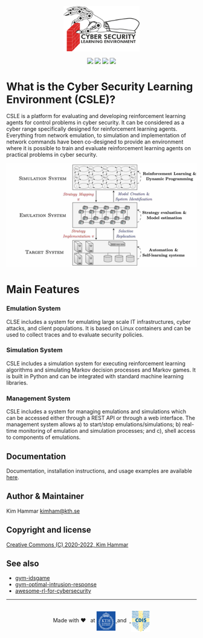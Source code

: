
<p align="center">
<img src="docs/img/csle_logo_cropped.png" width="40%", height="40%">
</p>

<p align="center">
    <a href="https://img.shields.io/badge/license-CC%20BY--SA%204.0-green">
        <img src="https://img.shields.io/badge/license-CC%20BY--SA%204.0-green" /></a>
    <a href="https://img.shields.io/badge/version-0.0.1-blue">
        <img src="https://img.shields.io/badge/version-0.0.1-blue" /></a>
    <a href="https://img.shields.io/badge/Maintained%3F-yes-green.svg">
        <img src="https://img.shields.io/badge/Maintained%3F-yes-green.svg" /></a>
    <a href="https://limmen.dev/csle">
        <img src="https://img.shields.io/website-up-down-green-red/http/shields.io.svg" /></a>
</p>

# What is the Cyber Security Learning Environment (CSLE)?

CSLE is a platform for evaluating and developing reinforcement learning agents for control problems in cyber security.
It can be considered as a cyber range specifically designed for reinforcement learning agents. Everything from network
emulation, to simulation and implementation of network commands have been co-designed to provide an environment where it
is possible to train and evaluate reinforcement learning agents on practical problems in cyber security.

<p align="center">
<img src="docs/img/arch.png" width="600">
</p>

# Main Features

### **Emulation System**

CLSE includes a system for emulating large scale IT infrastructures, cyber attacks, and client populations.
It is based on Linux containers and can be used to collect traces and to evaluate security policies. 

### **Simulation System**

CSLE includes a simulation system for executing reinforcement learning algorithms 
and simulating Markov decision processes and Markov games. It is built in Python and can be integrated 
with standard machine learning libraries.

### **Management System**

CSLE includes a system for managing emulations and simulations which can be accessed either through a REST API 
or through a web interface. The management system allows a) to start/stop emulations/simulations; 
b) real-time monitoring of emulation and simulation processes; and c), shell access to components of emulations.

## Documentation

Documentation, installation instructions, and usage examples are available [here](https://limmen.dev/csle/). 


## Author & Maintainer

Kim Hammar <kimham@kth.se>

## Copyright and license

<p>
<a href="./LICENSE.md">Creative Commons (C) 2020-2022, Kim Hammar</a>
</p>

<p align="center">

</p>

<p align="center">


</p>


## See also

- [gym-idsgame](https://github.com/Limmen/gym-idsgame)
- [gym-optimal-intrusion-response](https://github.com/Limmen/gym-optimal-intrusion-response)
- [awesome-rl-for-cybersecurity](https://github.com/Limmen/awesome-rl-for-cybersecurity)

---
<p align="center" style="align-items:center; display:inline-block">
Made with &#10084; &nbsp;
at <a href="https://www.kth.se/" target="_blank">
<img align="absmiddle" src="docs/img/kth_logo.png" width="10%", height="10%">
</a> 
and 
&nbsp;<a href="https://www.kth.se/cdis" target="_blank">
<img align="absmiddle" src="docs/img/cdis_logo_transparent.png" width="10%", height="10%">
</a>
</p>